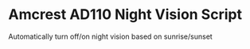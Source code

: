 # Amcrest AD110 Night Vision Script
Automatically turn off/on night vision based on sunrise/sunset 
